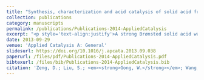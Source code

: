 ```yaml
---
title: "Synthesis, characterization and acid catalysis of solid acid from peanut shell"
collection: publications
category: manuscripts
permalink: /publications/Publications-2014-AppliedCatalysis
excerpt: "<p style='text-align:justify'>A strong Brønsted solid acid was synthesized by sulfonation of the partially carbonized agricultural biowaste peanut shell. The acidity of the Brønsted solid acid was characterized by X-ray diffraction (XRD), Fourier-transform infrared spectra (FT-IR) and solid-state nuclear magnetic resonance (NMR) spectroscopy. The characterization results show that sulfonation on the peanut shell carbon produces a carbon based solid acid containing three functional Brønsted acid sites, weak acidic single bondOH groups, strong acidic single bondCOOH and single bondSO3H groups. The acid strength of the solid acid is stronger than that of HZSM-5(Si/Al = 75), but still weaker than that of 100% H2SO4. The catalytic reaction tests indicate that this solid acid catalyst exhibits high activity and excellent recyclability for biodiesel production.</p><img src='/images/GA/Publications-2014-AppliedCatalysis.jpg' style='width: 400px; border-radius: 20px; display: block; margin: 0 auto;'>"
date: 2013-09-29
venue: 'Applied Catalysis A: General'
slidesurl: https://doi.org/10.1016/j.apcata.2013.09.038
paperurl: /files/pdf/Publications-2014-AppliedCatalysis.pdf
bibtexurl: /files/bib/Publications-2014-AppliedCatalysis.bib
citation: 'Zeng, D.; Liu, S.; <em><strong>Gong, W.</strong></em>; Wang, G.; Qiu, J.; Chen, H. Synthesis, Characterization and Acid Catalysis of Solid Acid from Peanut Shell. <em>Applied Catalysis A: General</em> <strong>2014</strong>, <em>469</em>, 284&ndash;289. https://doi.org/10.1016/j.apcata.2013.09.038.'
---
```


